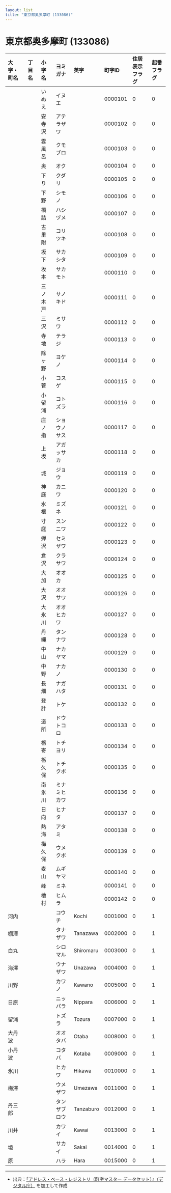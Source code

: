 ```yaml
---
layout: list
title: "東京都奥多摩町 (133086)"
---
```


# 東京都奥多摩町 (133086)

| 大字・町名 | 丁目名 | 小字名 | ヨミガナ | 英字 | 町字ID | 住居表示フラグ | 起番フラグ |
|:---|:---|:---|:---|:---|:---|:---|:---|
|  |  | いぬえ | イヌエ |  | 0000101 | 0 | 0 |
|  |  | 安寺沢 | アテラザワ |  | 0000102 | 0 | 0 |
|  |  | 雲風呂 | クモブロ |  | 0000103 | 0 | 0 |
|  |  | 奥 | オク |  | 0000104 | 0 | 0 |
|  |  | 下り | クダリ |  | 0000105 | 0 | 0 |
|  |  | 下野 | シモノ |  | 0000106 | 0 | 0 |
|  |  | 橋詰 | ハシヅメ |  | 0000107 | 0 | 0 |
|  |  | 古里附 | コリツキ |  | 0000108 | 0 | 0 |
|  |  | 坂下 | サカシタ |  | 0000109 | 0 | 0 |
|  |  | 坂本 | サカモト |  | 0000110 | 0 | 0 |
|  |  | 三ノ木戸 | サノキド |  | 0000111 | 0 | 0 |
|  |  | 三沢 | ミサワ |  | 0000112 | 0 | 0 |
|  |  | 寺地 | テラジ |  | 0000113 | 0 | 0 |
|  |  | 除ヶ野 | ヨケノ |  | 0000114 | 0 | 0 |
|  |  | 小菅 | コスゲ |  | 0000115 | 0 | 0 |
|  |  | 小留浦 | コトズラ |  | 0000116 | 0 | 0 |
|  |  | 庄ノ指 | ショウノサス |  | 0000117 | 0 | 0 |
|  |  | 上坂 | アガッサカ |  | 0000118 | 0 | 0 |
|  |  | 城 | ジョウ |  | 0000119 | 0 | 0 |
|  |  | 神庭 | カニワ |  | 0000120 | 0 | 0 |
|  |  | 水根 | ミズネ |  | 0000121 | 0 | 0 |
|  |  | 寸庭 | スンニワ |  | 0000122 | 0 | 0 |
|  |  | 蝉沢 | セミザワ |  | 0000123 | 0 | 0 |
|  |  | 倉沢 | クラサワ |  | 0000124 | 0 | 0 |
|  |  | 大加 | オオカ |  | 0000125 | 0 | 0 |
|  |  | 大沢 | オオサワ |  | 0000126 | 0 | 0 |
|  |  | 大氷川 | オオヒカワ |  | 0000127 | 0 | 0 |
|  |  | 丹縄 | タンナワ |  | 0000128 | 0 | 0 |
|  |  | 中山 | ナカヤマ |  | 0000129 | 0 | 0 |
|  |  | 中野 | ナカノ |  | 0000130 | 0 | 0 |
|  |  | 長畑 | ナガハタ |  | 0000131 | 0 | 0 |
|  |  | 登計 | トケ |  | 0000132 | 0 | 0 |
|  |  | 道所 | ドウトコロ |  | 0000133 | 0 | 0 |
|  |  | 栃寄 | トチヨリ |  | 0000134 | 0 | 0 |
|  |  | 栃久保 | トチクボ |  | 0000135 | 0 | 0 |
|  |  | 南氷川 | ミナミヒカワ |  | 0000136 | 0 | 0 |
|  |  | 日向 | ヒナタ |  | 0000137 | 0 | 0 |
|  |  | 熱海 | アタミ |  | 0000138 | 0 | 0 |
|  |  | 梅久保 | ウメクボ |  | 0000139 | 0 | 0 |
|  |  | 麦山 | ムギヤマ |  | 0000140 | 0 | 0 |
|  |  | 峰 | ミネ |  | 0000141 | 0 | 0 |
|  |  | 檜村 | ヒムラ |  | 0000142 | 0 | 0 |
| 河内 |  |  | コウチ | Kochi | 0001000 | 0 | 1 |
| 棚澤 |  |  | タナザワ | Tanazawa | 0002000 | 0 | 1 |
| 白丸 |  |  | シロマル | Shiromaru | 0003000 | 0 | 1 |
| 海澤 |  |  | ウナザワ | Unazawa | 0004000 | 0 | 1 |
| 川野 |  |  | カワノ | Kawano | 0005000 | 0 | 1 |
| 日原 |  |  | ニッパラ | Nippara | 0006000 | 0 | 1 |
| 留浦 |  |  | トズラ | Tozura | 0007000 | 0 | 1 |
| 大丹波 |  |  | オオタバ | Otaba | 0008000 | 0 | 1 |
| 小丹波 |  |  | コタバ | Kotaba | 0009000 | 0 | 1 |
| 氷川 |  |  | ヒカワ | Hikawa | 0010000 | 0 | 1 |
| 梅澤 |  |  | ウメザワ | Umezawa | 0011000 | 0 | 1 |
| 丹三郎 |  |  | タンザブロウ | Tanzaburo | 0012000 | 0 | 1 |
| 川井 |  |  | カワイ | Kawai | 0013000 | 0 | 1 |
| 境 |  |  | サカイ | Sakai | 0014000 | 0 | 1 |
| 原 |  |  | ハラ | Hara | 0015000 | 0 | 1 |

---

- 出典：[「アドレス・ベース・レジストリ（町字マスター データセット）』（デジタル庁）](https://www.digital.go.jp/policies/base_registry_address/) を加工して作成